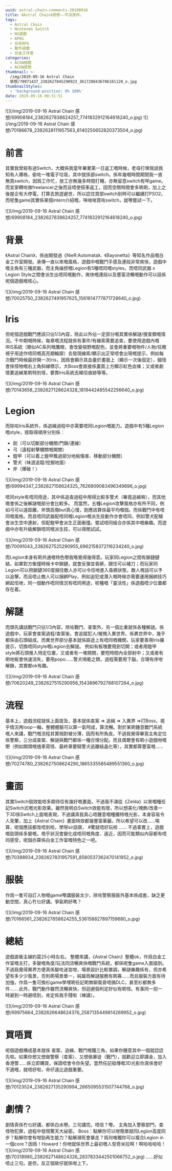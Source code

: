 ```yaml
---
uuid: astral-chain-comments-20190916
title: 《Astral Chain》感想——平淡良作。
tags:
  - Astral Chain
  - Nintendo Switch
  - NS遊戲
  - APRG
  - 日系RPG
  - 動作遊戲
  - 白金工作室
categories:
  - ACGN相關
  - ACGN感想
thumbnail: >-
  /img/2019-09-16 Astral Chain
  感想/70971437_2382627845290923_3617288436706181120_o.jpg
thumbnailStyles:
  - 'background-position: 0% 100%'
date: 2019-09-16 00:31:51
---
```

![](/img/2019-09-16 Astral Chain 感想/69908184_2382627838624257_7741832912164618240_o.jpg)
![](/img/2019-09-16 Astral Chain 感想/70186678_2382628111957563_8140250652820373504_o.jpg)
# 前言
其實我曾經有過Switch，大概係我當年畢業第一日返工嘅時候，老母打俾我話我知有人爆格，偷咗一堆電子垃圾，其中就係部switch。係年幾嘅時間期間我一直無買switch，因爲工作忙，放工亦無幾多時間打機，亦無留意switch有咩game。而宜家轉咗做freelancer之後而且唔使搭車返工，因而空閒時間會多啲啲，加上之後屋企有大停電，打算去旅遊避世，所以諗住買部switch到時可以繼續打PSO2。
而呢隻game其實係某個intern介紹嘅，咪啱啱買咗switch，就嚟嘗試一下。

![](/img/2019-09-16 Astral Chain 感想/69908184_2382627838624257_7741832912164618240_o.jpg)

# 背景
《Astral Chain》，係由開發過《NieR:Automata》、《Bayonetta》等知名作品嘅白金工作室開發。承傳一直以來嘅風格，遊戲中嘅戰鬥手感及連段非常爽快，遊戲中嘅主角有三種武器，而主角操控嘅Legion有5種唔同嘅styles，而唔同武器 x Legion Style之間會派生出唔同嘅動作，爽快嘅連段以及豐富流暢嘅動作可以話係呢個遊戲嘅核心。

![](/img/2019-09-16 Astral Chain 感想/70025750_2382627491957625_1561814777871728640_o.jpg)

# Iris
但呢個遊戲戰鬥應該只佔1/3內容，除此以外佔一定部分嘅其實係解謎/搜查類嘅情況。千中期嘅時候，每章嘅流程就係有事件/有線索需要追查，要使用遊戲內嘅IRIS系統（類似AC系列嘅鷹眼，會改變視野嘅配色，並會將重要嘅物件/人物/任務視乎用途作唔同嘅高亮期輪廓）去發現線索/顯示出正常唔會出現嘅提示，例如每次戰鬥時候最好開一次Iris，因爲會顯示其血量於畫面上（顯示一次後固定），細怪會係怪物嘅右上角斜線標示，大Boss會直接係畫面上方顯示紅色血條；又或者劇情要追緝某啲特別怪，要靠Iris系統去睇佢痕跡等等。

![](/img/2019-09-16 Astral Chain 感想/70143658_2382627128624328_1819442485542256640_o.jpg)

# Legion
而除咗Iris系統外，係追緝過程中亦需要唔同Legion嘅能力。遊戲中有5種Legion嘅style，按取得順序分別係：
- 劍（可以切斷部分機關/門鎖/連線）
- 弓（遠程射擊機關嘅開關）
- 鎧甲（可以着上鎧甲飄過部分地板傷害、移動部分機關）
- 警犬（味道追蹤/挖掘地面）
- 斧（爆破！）

![](/img/2019-09-16 Astral Chain 感想/69994347_2382627158624325_7626909083496349696_o.jpg)

唔同style有唔同用途，其中係追查過程中用得比較多警犬（畢竟追緝嘛），而其他嘅會係之後解謎嘅部分會比較多。
而當然，五種Legion攻擊風格亦有所不同，例如弓可以遠距離，斧頭高傷but真心慢，劍應該算係最平均嗰個。而係戰鬥中有唔同嘅風格。而且唔同武器配唔同嘅Legion嘅派生技動作亦會唔同，例如警犬配槍會派生空中連射，但配鎧甲會派生正面衝撞。嘗試唔同組合亦係其中嘅樂趣。而遊戲中亦有升級解鎖唔同嘅派生技，可以得閒試試。

![](/img/2019-09-16 Astral Chain 感想/70091043_2382627525290955_6962158372116234240_o.jpg)

而Legion本身有啲共通嘅特色嘢我喺覺得幾得意。玩家同Legion之間有鎖鏈鏈結，如果對方衝撞時候卡中鎖鏈，就會反彈並昏厥，跟住可以補刀；而玩家同Legion可以用鎖鏈360度捆住敵人亦可以令佢哋進入昏厥狀態，敵人嘅話可以予以追擊。而且唔止敵人可以捆綁Play，例如追犯或潛入嘅時候亦需要運用捆綁技巧綁起佢哋，同一個動作唔同情況有唔同用途，呢種嘅「靈活性」係遊戲唔少位置都存在着。

# 解謎
而頭先講話戰鬥只佔1/3內容，除咗戰鬥、查案外，另一個比重就係各種解謎。係遊戲中，玩家會查案過程/查案後，會追蹤犯人/被捲入異世界。係異世界中，幾乎都係由石頭組成，而異世界部分基本就係路途上有唔同嘅機關，玩家要善用Iris攞提示，切換唔同style嘅Legion去解謎。
例如有板塊要用劍切開；或者用鎧甲style將石頭推入特定位置，又或者有一堆開關，要短時間內全部射中；又或者有啲地板會快速消失，要用popo……警犬鳩衝之類，過程需要用下腦，合理有序咁解鎖，其實都ok有趣。

![](/img/2019-09-16 Astral Chain 感想/70620249_2382627515290956_1543896792788107264_o.jpg)

# 流程
基本上，遊戲流程就係上面提及，基本就係查案 => 追緝 => 入異界 =>打Boss，視乎情況再loop一輪，整體體驗可以算一氣呵成，算流暢。對於某啲鍾意戰鬥系統嘅人來講，戰鬥嘅流程其實相對被分薄，因而有所負皮。不過我覺得畢竟主角定位係警察，三分成查案、解謎與戰鬥都係一種合理分配。而且偶爾會有啲小遊戲咁嘅嘢（例如開頭嘅揸車寫怪、最終章要騎警犬逃離結晶化等），其實都算豐富嘅……

![](/img/2019-09-16 Astral Chain 感想/70274780_2382627508624290_1865335585489551360_o.jpg)

# 畫面
其實Switch個效能唔多期待佢有幾好嘅畫面，不過我不滿從《Zelda》以來嗰種任記Switch式嘅光影效果。雖然我明白Switch效能有限，所以想美化/掩飾/改善一下3D係Switch上面嘅表現，不過講真我真心唔鍾意嗰種獨特嘅光影，本身容易令人見暈，加上《Astral Chain》畫面特效都幾豐富華麗，所以希望可以改……唉算，呢個應該都改唔到啦，學呀sir話齋， #驚就唔好玩啦 ……  不過事實上，遊戲嘅勁頭係多變嘅，視乎狀況會變化成唔同嘅角度、遠近，因而可能類似內容都有唔同感受，呢個亦算係白金工作室嘅特色之一吧。

![](/img/2019-09-16 Astral Chain 感想/70388934_2382627831957591_8580537362470141952_o.jpg)

# 服裝
作爲一隻可自訂人物嘅game嚟講服裝太少，除咗警察服裝外基本係成套，缺乏更動空間，真心冇乜好講。爭氣啲好嗎？

![](/img/2019-09-16 Astral Chain 感想/70166561_2382627858624255_536158827897159680_o.jpg)

# 總結
遊戲直衝主線約莫25小時左右。
整體來講，《Astral Chain》整體ok，作爲白金工作室嘅主打，多變嘅角度/玩法同流暢爽快嘅戰鬥系統，都係呢隻game入面搵到。不過我覺得異界方便真係變咗迷宮咁，場景設計比較單調，解謎樂趣係有，但亦希望有多少少風景，否則啲場景單一，純屬爲解謎服務有啲寡……而且服裝方面有待加強，作爲一隻可換衫game學埋啲任記啲無聊風骨唔搞DLC，甚至衫都無多件……
此外，戰鬥動作雖然流暢爽快，但迴避個判定好似有啲怪。有事同一招一時避到一時避唔到，肯定係我手殘啦（棒讀）。

![](/img/2019-09-16 Astral Chain 感想/69975664_2382626648624376_2587135449814269952_o.jpg)

# 買唔買
呢個遊戲構成基本就係 查案、追緝、戰鬥嘅鐵三角，如果你鍾意其中一個就諗諗先啦。如果你想又想做警察（查案）、又想做暴徒（戰鬥），就歡迎立即課金，加入香港警……係立即購買，保證唔會令你失望。當然任記祖傳嘅3D光影你真係會好不適嘅，就唔好啦，命仔遠比遊戲重要。

![](/img/2019-09-16 Astral Chain 感想/70123524_2382627135290994_2665095531507744768_o.jpg)

# 劇情？
劇情真係冇乜好講，都係白水嘢。三句講完。唔信？嚟。
主角加入警察部門，查怪物犯罪，過程中發現驚天大祕密。
Boss：點解你可以咁簡單就同Legion高度同步？點解你會有咁勁再生能力？點解瀕死會暴走？爲何唯獨你可以複合Legion in 一個core？因爲！Howard！你哋就係世界上最初嘅人型奇米拉啊！啊哈哈哈哈！
![](/img/2019-09-16 Astral Chain 感想/70318980_2382627148624326_2837833442501066752_o.jpg)
……好似唔止三句。是但，反正個故仔就係咁上下。
